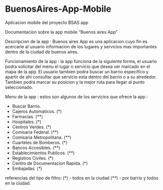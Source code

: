# BuenosAires-App-Mobile
Aplicacion mobile del proyecto BSAS app

Documentacion sobre la app mobile “Buenos aires App”


Descripcion de la app :  Buenos aires App es una aplicacion cuyo fin es acercarle al usuario informacion de los lugares y servicios mas importantes dentro de la ciudad de buenos aires.

Funcionamiento de la app : la app funciona de la siguiente forma, el usuario podra solicitar del menu el lugar o servicio que desea ver marcado en el mapa de la app. El usuario tambien podra buscar un barrio especifico y apartir de ahi consultar que servicio esta dentro del barrio o a su alrededor. Tambien podra marcar su posicion y la mejor ruta para llegar al punto seleccionado.

Menu de la app : estos son algunos de los servicios que ofrece la app : 

- Buscar Barrio.
- Cajeros Automaticos. (*)
- Farmacias. (**)
- Hospitales.  (*)
- Centros Verdes. (*)
- Comisaria Federal. (**)
- Comisaria Metropolitana. (**)
- Cuarteles de Bomberos. (*)
- Bancos Accesibles. (**)
- Establecimientos Publicos. (**)
- Registros Civiles. (*)
- Centro de Documentacion Rapida. (*)
- Embajadas. (*)

referencias del tipo de filtro:  (*) - todos en la ciudad  (**) - por barrio y todos en la ciudad.